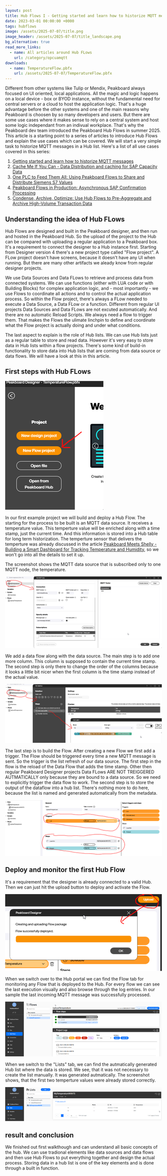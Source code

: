 ```yaml
---
layout: post
title: Hub Flows I - Getting started and learn how to historize MQTT messages
date: 2023-03-01 00:00:00 +0000
tags: hubflows
image: /assets/2025-07-07/title.png
image_header: /assets/2025-07-07/title_landscape.png
bg_alternative: true
read_more_links:
  - name: All articles around Hub FLows
    url: /category/opcuamqtt
downloads:
  - name: TemperatureFlow.pbfx
    url: /assets/2025-07-07/TemperatureFlow.pbfx
---
```

Different from other systems like Tulip or Mendix, Peakboard always focused on UI oriented, local applications. All the magic and logic happens on a local device - box or BYOD instance, without the fundamental need for central servers or a cloud to host the application logic. That's a huge advantage before the other systems and one of the main reasons why Peakboard is choosen by so many developers and users. But there are some use cases where it makes sense to rely on a central system and host some logic independant from an indivual workplace. That's why the Peakboard dev team introduced the Peakboard Hub Flows in summer 2025. 
This article is a starting point to a series of articles to introduce Hub Flows and explain the use cases which can be covered. We will start a very simple task to historize MQTT messages in a Hub list. Here's a list of all use cases covered in this series:

1. [Getting started and learn how to historize MQTT messages](/Hub-FLows-I-Getting-started-and-learn-how-to-historize-MQTT-messages.html)
2. [Cache Me If You Can - Data Distribution and caching for SAP Capacity Data](/Hub-Flows-II-Cache-Me-If-You-Can-Data-Distribution-for-SAP-Capacity-Data.html)
3. [One PLC to Feed Them All: Using Peakboard Flows to Share and Distribute Siemens S7 Values](/Flows-III-One-PLC-to-Feed-Them-All-Using-Peakboard-Flows-to-Share-and-distribute-Siemens-S7-Values.html)
4. [Peakboard Flows in Production: Asynchronous SAP Confirmation Processing](/Hub-Flows-IV-Peakboard-Flows-in-Production-Asynchronous-SAP-Confirmation-Processing.html)
5. [Condense, Archive, Optimize: Use Hub Flows to Pre-Aggregate and Archive High-Volume Transaction Data](/Hub-Flows-V-Condense,-Archive-Optimize-Use-Hub-Flows-to-Pre-Aggregate-and-Archive-High-Volume-Transaction-Data.html)

## Understanding the idea of Hub FLows

Hub Flows are designed and built in the Peakboard designer, and then run and hosted in the Peakboard Hub. So the upload of the project to the Hub can be compared with uploading a regular application to a Peakboard box. It's a requirement to connect the designer to a Hub instance first. Starting from Designer version 4 there's a new project type called "Flow project". A FLow project doesn't have screens, because it doesn't have any UI when running. But there are many other artifacts we aleady know from regular designer projects.

We use Data Sources and Data FLows to retrieve and process data from connected systems. We can use functions (either with LUA code or with Building Blocks) for complex application logic, and - most importantly - we use Flows to coordinate all actions and to control the actual application process. So within the Flow project, there's always a FLow needed to execute a Data Source, a Data FLow or a function. Different from regular UI projects Data Sources and Data FLows are not excuted automatically. And there are no automatic Reload Scripts. We always need a flow to trigger them. That makes the Flows the ulimate linchpin to define and coordinate what the Flow project is actually doing and under what conditions.

The last aspect to explain is the role of Hub lists. We can use Hub lists just as a regular table to store and read data. However it's very easy to store data in Hub lists within a flow projects. There's some kind of build-in functionality to store data into Hub lists that are coming from data source or data flows. We will have a look at this in this article. 

## First steps with Hub FLows

![image](/assets/2025-07-07/005.png)

In our first example project we will build and deploy a Hub Flow. The starting for the process to be built is an MQTT data source. It receives a temperature value. This temperture value will be enriched along with a time stamp, just the current time. And this information is stored into a Hub table for long term historization. The temperture sensor that delivers the temperture was already discussed in the article [Peakboard Meets Shelly - Building a Smart Dashboard for Tracking Temperature and Humidity](/Peakboard-Meets-Shelly-Building-a-Smart-Dashboard-for-Tracking-Temperature-and-Humidity.html), so we won't go into all the details to set it up.

The screenshot shows the MQTT data source that is subscribed only to one MQTT node, the temperature.

![image](/assets/2025-07-07/010.png)

We add a data flow along with the data source. The main step is to add one more column. This column is supposed to contain the current time stamp. The second step is only there to change the order of the columns because it looks a little bit nicer when the first column is the time stamp instead of the actual value.

![image](/assets/2025-07-07/020.png)

The last step is to build the Flow. After creating a new Flow we first add a trigger. The Flow should be triggered every time a new MQTT message is sent. So the trigger is the list refresh of our data source.
The first step in the flow is the reload of the Data Flow that adds the time stamp. Other then regular Peakboard Designer projects Data FLows ARE NOT TREIGGERED AUTMATICALLY only because they are bound to a data source. So we need to explicitly trigger the data flow to work. The second step is to store the output of the dataflow into a hub list. There's nothing more to do here, because the list is named and generated automatically from the metadata.

![image](/assets/2025-07-07/030.png)

## Deploy and monitor the first Hub Flow

It's a requirement that the designer is already connected to a valid Hub. Then we can just hit the upload button to deploy and activate the Flow.

![image](/assets/2025-07-07/040.png)

When we switch over to the Hub portal we can find the Flow tab for monitoring any Flow that is deployed to the Hub. For every flow we can see the last execution visually and also browse through the log entries. In our sample the last incoming MQTT message was successfully processed.

![image](/assets/2025-07-07/050.png)

When we switch to the "Lists" tab, we can find the autmatically generated Hub list where the data is stored. We see, that it was not necessary to create the list manually. It was generated autmatically. The screenshot shows, that the first two temperture values were already stored correctly.

![image](/assets/2025-07-07/060.png)

## result and conclusion

We finished out first walkthough and can understand all basic concepts of the hub. We can use tradional elements like data sources and data flows and then use Hub Flows to put everything together and design the actual process. Storing data in a hub list is one of the key elements and is done through a built in function.

